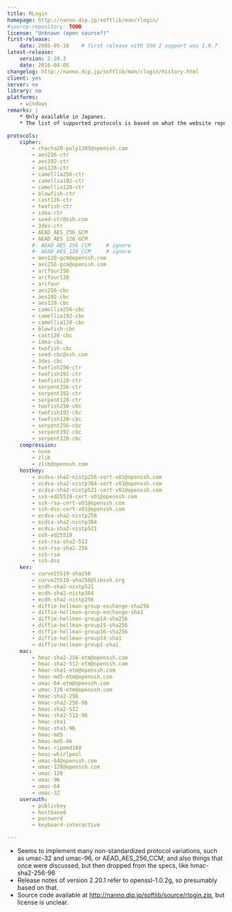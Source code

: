 ```yaml
---
title: RLogin
homepage: http://nanno.dip.jp/softlib/man/rlogin/
#source-repository: TODO
license: "Unknown (open source?)"
first-release:
    date: 2005-05-16    # first release with SSH 2 support was 1.0.7
latest-release:
    version: 2.20.3
    date: 2016-04-05
changelog: http://nanno.dip.jp/softlib/man/rlogin/history.html
client: yes
server: no
library: no
platforms:
    - windows
remarks: |
    * Only available in Japanes.
    * The list of supported protocols is based on what the website reports.

protocols:
    cipher:
        - chacha20-poly1305@openssh.com
        - aes256-ctr
        - aes192-ctr
        - aes128-ctr
        - camellia256-ctr
        - camellia192-ctr
        - camellia128-ctr
        - blowfish-ctr
        - cast128-ctr
        - twofish-ctr
        - idea-ctr
        - seed-ctr@ssh.com
        - 3des-ctr
        - AEAD_AES_256_GCM
        - AEAD_AES_128_GCM
        #- AEAD_AES_256_CCM     # ignore
        #- AEAD_AES_128_CCM     # ignore
        - aes128-gcm@openssh.com
        - aes256-gcm@openssh.com
        - arcfour256
        - arcfour128
        - arcfour
        - aes256-cbc
        - aes192-cbc
        - aes128-cbc
        - camellia256-cbc
        - camellia192-cbc
        - camellia128-cbc
        - blowfish-cbc
        - cast128-cbc
        - idea-cbc
        - twofish-cbc
        - seed-cbc@ssh.com
        - 3des-cbc
        - twofish256-ctr
        - twofish192-ctr
        - twofish128-ctr
        - serpent256-ctr
        - serpent192-ctr
        - serpent128-ctr
        - twofish256-cbc
        - twofish192-cbc
        - twofish128-cbc
        - serpent256-cbc
        - serpent192-cbc
        - serpent128-cbc
    compression:
        - none
        - zlib
        - zlib@openssh.com
    hostkey:
        - ecdsa-sha2-nistp256-cert-v01@openssh.com
        - ecdsa-sha2-nistp384-cert-v01@openssh.com
        - ecdsa-sha2-nistp521-cert-v01@openssh.com
        - ssh-ed25519-cert-v01@openssh.com
        - ssh-rsa-cert-v01@openssh.com
        - ssh-dss-cert-v01@openssh.com
        - ecdsa-sha2-nistp256
        - ecdsa-sha2-nistp384
        - ecdsa-sha2-nistp521
        - ssh-ed25519
        - ssh-rsa-sha2-512
        - ssh-rsa-sha2-256
        - ssh-rsa
        - ssh-dss
    kex:
        - curve25519-sha256
        - curve25519-sha256@libssh.org
        - ecdh-sha2-nistp521
        - ecdh-sha2-nistp384
        - ecdh-sha2-nistp256
        - diffie-hellman-group-exchange-sha256
        - diffie-hellman-group-exchange-sha1
        - diffie-hellman-group14-sha256
        - diffie-hellman-group15-sha256
        - diffie-hellman-group16-sha256
        - diffie-hellman-group14-sha1
        - diffie-hellman-group1-sha1
    mac:
        - hmac-sha2-256-etm@openssh.com
        - hmac-sha2-512-etm@openssh.com
        - hmac-sha1-etm@openssh.com
        - hmac-md5-etm@openssh.com
        - umac-64-etm@openssh.com
        - umac-128-etm@openssh.com
        - hmac-sha2-256
        - hmac-sha2-256-96
        - hmac-sha2-512
        - hmac-sha2-512-96
        - hmac-sha1
        - hmac-sha1-96
        - hmac-md5
        - hmac-md5-96
        - hmac-ripemd160
        - hmac-whirlpool
        - umac-64@openssh.com
        - umac-128@openssh.com
        - umac-128
        - umac-96
        - umac-64
        - umac-32
    userauth:
        - publickey
        - hostbased
        - password
        - keyboard-interactive

---
```

* Seems to implement many non-standardized protocol variations, such as umac-32 and umac-96,
  or AEAD_AES_256_CCM; and also things that once were discussed, but then dropped from
  the specs, like hmac-sha2-256-96
* Release notes of version 2.20.1 refer to openssl-1.0.2g, so presumably based on that.
* Source code available at <http://nanno.dip.jp/softlib/source/rlogin.zip>, but license is unclear.

